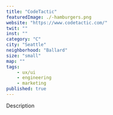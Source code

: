 ```yaml
---
title: "CodeTactic"
featuredImage: ./-hamburgers.png
website: "https://www.codetactic.com/"
twit: ""
inst: ""
category: "C"
city: "Seattle"
neighborhood: "Ballard"
size: "small"
map: ""
tags:
    - ux/ui
    - engineering
    - marketing
published: true
---
```


Description
